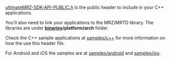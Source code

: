 [ultimateMRZ-SDK-API-PUBLIC.h](ultimateMRZ-SDK-API-PUBLIC.h) is the public header to include in your C++ applications.

You'll also need to link your applications to the MRZ/MRTD library. The libraries are under **[binaries](../binaries)/platform/arch** folder.

Check the C++ sample applications at [samples/c++](../samples/c++) for more information on how the use this header file.

For Android and iOS the samples are at [samples/android](../samples/android) and [samples/ios](../samples/ios).
